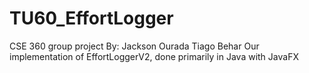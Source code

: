 # TU60_EffortLogger
CSE 360 group project
By:
Jackson Ourada
Tiago Behar
Our implementation of EffortLoggerV2, done primarily in Java with JavaFX
